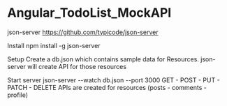 # Angular_TodoList_MockAPI
json-server https://github.com/typicode/json-server

Install npm install -g json-server

Setup Create a db.json which contains sample data for Resources. json-server will create API for those resources

Start server
json-server --watch db.json --port 3000
GET - POST - PUT - PATCH - DELETE APIs are created for resources (posts - comments - profile)

